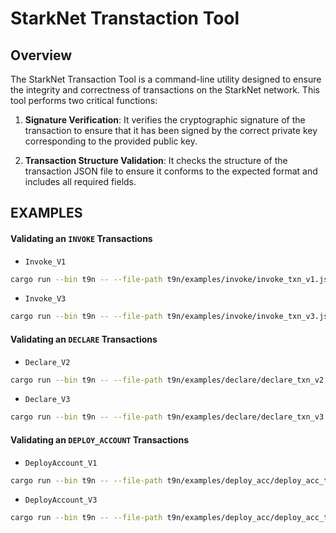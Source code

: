 # StarkNet Transtaction Tool

## Overview

The StarkNet Transaction Tool is a command-line utility designed to ensure the integrity and correctness of transactions on the StarkNet network. This tool performs two critical functions:

1. **Signature Verification**: It verifies the cryptographic signature of the transaction to ensure that it has been signed by the correct private key corresponding to the provided public key.

2. **Transaction Structure Validation**: It checks the structure of the transaction JSON file to ensure it conforms to the expected format and includes all required fields.

## EXAMPLES

#### Validating an `INVOKE` Transactions

- `Invoke_V1`

```bash
cargo run --bin t9n -- --file-path t9n/examples/invoke/invoke_txn_v1.json --public-key 0x39d9e6ce352ad4530a0ef5d5a18fd3303c3606a7fa6ac5b620020ad681cc33b --chain-id 0x534e5f5345504f4c4941
```

- `Invoke_V3`

```bash
cargo run --bin t9n -- --file-path t9n/examples/invoke/invoke_txn_v3.json --public-key 0x39d9e6ce352ad4530a0ef5d5a18fd3303c3606a7fa6ac5b620020ad681cc33b --chain-id 0x534e5f5345504f4c4941
```

#### Validating an `DECLARE` Transactions

- `Declare_V2`

```bash
cargo run --bin t9n -- --file-path t9n/examples/declare/declare_txn_v2.json --public-key 0x39d9e6ce352ad4530a0ef5d5a18fd3303c3606a7fa6ac5b620020ad681cc33b --chain-id 0x534e5f5345504f4c4941
```

- `Declare_V3`

```bash
cargo run --bin t9n -- --file-path t9n/examples/declare/declare_txn_v3.json --public-key 0x39d9e6ce352ad4530a0ef5d5a18fd3303c3606a7fa6ac5b620020ad681cc33b --chain-id 0x534e5f5345504f4c4941
```

#### Validating an `DEPLOY_ACCOUNT` Transactions

- `DeployAccount_V1`

```bash
cargo run --bin t9n -- --file-path t9n/examples/deploy_acc/deploy_acc_txn_v1.json --public-key 0x539751391da90f5789033ecf54ba0bdb4cbad7f92068418e22951e9973c05ea --chain-id 0x534e5f5345504f4c4941
```

- `DeployAccount_V3`

```bash
cargo run --bin t9n -- --file-path t9n/examples/deploy_acc/deploy_acc_txn_v3.json --public-key 0x6ac091f93bebf5d88f4905415d9878ad2c1892e8b4a72fa3c3a497df76f3bb0 --chain-id 0x534e5f5345504f4c4941
```
